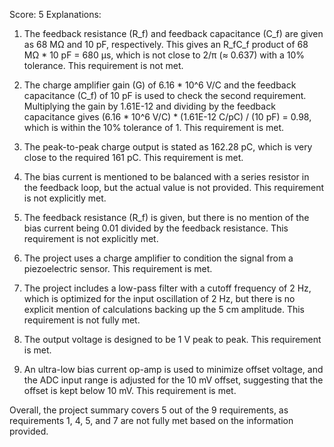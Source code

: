 Score: 5
Explanations: 
1. The feedback resistance (R_f) and feedback capacitance (C_f) are given as 68 MΩ and 10 pF, respectively. This gives an R_fC_f product of 68 MΩ * 10 pF = 680 µs, which is not close to 2/π (≈ 0.637) with a 10% tolerance. This requirement is not met.

2. The charge amplifier gain (G) of 6.16 * 10^6 V/C and the feedback capacitance (C_f) of 10 pF is used to check the second requirement. Multiplying the gain by 1.61E-12 and dividing by the feedback capacitance gives (6.16 * 10^6 V/C) * (1.61E-12 C/pC) / (10 pF) = 0.98, which is within the 10% tolerance of 1. This requirement is met.

3. The peak-to-peak charge output is stated as 162.28 pC, which is very close to the required 161 pC. This requirement is met.

4. The bias current is mentioned to be balanced with a series resistor in the feedback loop, but the actual value is not provided. This requirement is not explicitly met.

5. The feedback resistance (R_f) is given, but there is no mention of the bias current being 0.01 divided by the feedback resistance. This requirement is not explicitly met.

6. The project uses a charge amplifier to condition the signal from a piezoelectric sensor. This requirement is met.

7. The project includes a low-pass filter with a cutoff frequency of 2 Hz, which is optimized for the input oscillation of 2 Hz, but there is no explicit mention of calculations backing up the 5 cm amplitude. This requirement is not fully met.

8. The output voltage is designed to be 1 V peak to peak. This requirement is met.

9. An ultra-low bias current op-amp is used to minimize offset voltage, and the ADC input range is adjusted for the 10 mV offset, suggesting that the offset is kept below 10 mV. This requirement is met.

Overall, the project summary covers 5 out of the 9 requirements, as requirements 1, 4, 5, and 7 are not fully met based on the information provided.